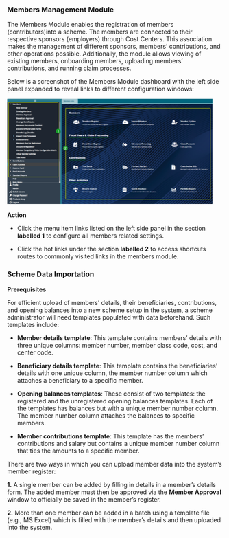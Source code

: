 ### Members Management Module
The Members Module enables the registration of members (contributors)into a scheme. The members are connected to their respective sponsors (employers) through Cost Centers. This association makes the management of different sponsors, members’ contributions, and other operations possible. Additionally, the module allows viewing of existing members, onboarding members, uploading members’ contributions, and running claim processes. 

Below is a screenshot of the Members Module dashboard with the left side panel expanded to reveal links to different configuration windows:


<img  alt="Members module dashboard " width="95%" height="auto"  class="center"  src="../.vuepress/public/img/media3/memberslinks.png">


**Action**

-	Click the menu item links listed on the left side panel in the section **labelled 1** to configure all members related settings.

-	Click the hot links under the section **labelled 2** to access shortcuts routes to commonly visited links in the members module.


### Scheme Data Importation

**Prerequisites**

For efficient upload of members’ details, their beneficiaries, contributions, and opening balances into a new scheme setup in the system, a scheme administrator will need templates populated with data beforehand. Such templates include:  

-	**Member details template**: This template contains members’ details with three unique columns: member number, member class code, cost, and center code.

-	**Beneficiary details template**: This template contains the beneficiaries’ details with one unique column, the member number column which attaches a beneficiary to a specific member.

-	**Opening balances templates**: These consist of two templates: the registered and the unregistered opening balances templates. Each of the templates has balances but with a unique member number column. The member number column attaches the balances to specific members.

-	**Member contributions template**: This template has the members’ contributions and salary but contains a unique member number column that ties the amounts to a specific member.


There are two ways in which you can upload member data into the system’s member register:

**1.**	A single member can be added by filling in details in a member’s details form. The added member must then be approved via the **Member Approval** window to officially be saved in the member’s register.

**2.**	More than one member can be added in a batch using a template file (e.g., MS Excel) which is filled with the member’s details and then uploaded into the system. 